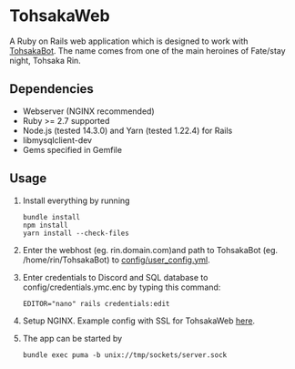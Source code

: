 # TohsakaWeb
A Ruby on Rails web application which is designed to work with [TohsakaBot](https://github.com/Luukuton/TohsakaBot). The name comes from one of the main heroines of Fate/stay night, Tohsaka Rin.

## Dependencies
* Webserver (NGINX recommended)
* Ruby >= 2.7 supported
* Node.js (tested 14.3.0) and Yarn (tested 1.22.4) for Rails
* libmysqlclient-dev
* Gems specified in Gemfile

## Usage
1. Install everything by running 

   ```
   bundle install
   npm install
   yarn install --check-files
   ```
2. Enter the webhost (eg. rin.domain.com)and path to TohsakaBot (eg. /home/rin/TohsakaBot) to [config/user_config.yml](config/user_config.yml).
3. Enter credentials to Discord and SQL database to config/credentials.ymc.enc by typing this command: 
   
   ```
   EDITOR="nano" rails credentials:edit
   ```
4. Setup NGINX. Example config with SSL for TohsakaWeb [here](documentation/tohsakaweb_nginx.conf).
5. The app can be started by 
   
   ```
   bundle exec puma -b unix://tmp/sockets/server.sock
   ```
